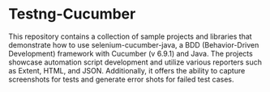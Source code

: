 # Testng-Cucumber
This repository contains a collection of sample projects and libraries that demonstrate how to use selenium-cucumber-java, a BDD (Behavior-Driven Development) framework with Cucumber (v 6.9.1) and Java. The projects showcase automation script development and utilize various reporters such as Extent, HTML, and JSON. Additionally, it offers the ability to capture screenshots for tests and generate error shots for failed test cases.
<br>

